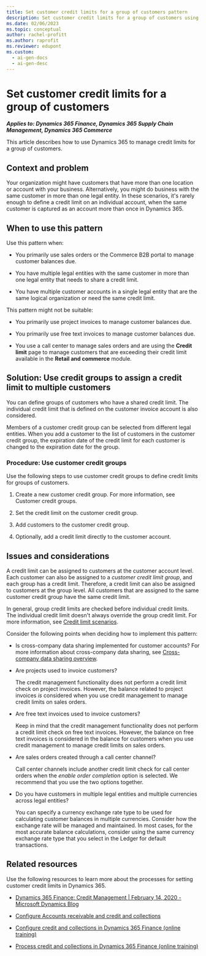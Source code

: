 ```yaml
---
title: Set customer credit limits for a group of customers pattern
description: Set customer credit limits for a group of customers using Dynamics 365 to manage credit limits.
ms.date: 02/06/2023
ms.topic: conceptual
author: rachel-profitt
ms.author: raprofit
ms.reviewer: edupont
ms.custom:
  - ai-gen-docs
  - ai-gen-desc
---
```


# Set customer credit limits for a group of customers

***Applies to: Dynamics 365 Finance, Dynamics 365 Supply Chain Management, Dynamics 365 Commerce***

This article describes how to use Dynamics 365 to manage credit limits for a group of customers.

## Context and problem

Your organization might have customers that have more than one location or account with your business. Alternatively, you might do business with the same customer in more than one legal entity. In these scenarios, it's rarely enough to define a credit limit on an individual account, when the same customer is captured as an account more than once in Dynamics 365.

## When to use this pattern

Use this pattern when:

- You primarily use sales orders or the Commerce B2B portal to manage customer balances due.

- You have multiple legal entities with the same customer in more than one legal entity that needs to share a credit limit.

- You have multiple customer accounts in a single legal entity that are the same logical organization or need the same credit limit.

This pattern might not be suitable:

- You primarily use project invoices to manage customer balances due.

- You primarily use free text invoices to manage customer balances due.

- You use a call center to manage sales orders and are using the **Credit limit** page to manage customers that are exceeding their credit limit available in the **Retail and commerce** module.

## Solution: Use credit groups to assign a credit limit to multiple customers

You can define groups of customers who have a shared credit limit. The individual credit limit that is defined on the customer invoice account is also considered.

Members of a customer credit group can be selected from different legal entities. When you add a customer to the list of customers in the customer credit group, the expiration date of the credit limit for each customer is changed to the expiration date for the group.

### Procedure: Use customer credit groups

Use the following steps to use customer credit groups to define credit limits for groups of customers.

1. Create a new customer credit group. For more information, see Customer credit groups.

2. Set the credit limit on the customer credit group.

3. Add customers to the customer credit group.

4. Optionally, add a credit limit directly to the customer account.

## Issues and considerations

A credit limit can be assigned to customers at the customer account level. Each customer can also be assigned to a *customer credit limit group*, and each group has a credit limit. Therefore, a credit limit can also be assigned to customers at the group level. All customers that are assigned to the same customer credit group have the same credit limit.

In general, group credit limits are checked before individual credit limits. The individual credit limit doesn't always override the group credit limit. For more information, see [Credit limit scenarios](/dynamics365/finance/accounts-receivable/credit-limit-scenarios).

Consider the following points when deciding how to implement this pattern:

- Is cross-company data sharing implemented for customer accounts? For more information about cross-company data sharing, see [Cross-company data sharing overview](/dynamics365/fin-ops-core/dev-itpro/sysadmin/srs-overview).

- Are projects used to invoice customers?  

  The credit management functionality does not perform a credit limit check on project invoices. However, the balance related to project invoices *is* considered when you use credit management to manage credit limits on sales orders.

- Are free text invoices used to invoice customers?  

  Keep in mind that the credit management functionality does not perform a credit limit check on free text invoices. However, the balance on free text invoices is considered in the balance for customers when you use credit management to manage credit limits on sales orders.

- Are sales orders created through a call center channel?  

  Call center channels include another credit limit check for call center orders when the *enable order completion* option is selected. We recommend that you use the two options together.

- Do you have customers in multiple legal entities and multiple currencies across legal entities?  

  You can specify a currency exchange rate type to be used for calculating customer balances in multiple currencies. Consider how the exchange rate will be managed and maintained. In most cases, for the most accurate balance calculations, consider using the same currency exchange rate type that you select in the Ledger for default transactions.

## Related resources

Use the following resources to learn more about the processes for setting customer credit limits in Dynamics 365.

- [Dynamics 365 Finance: Credit Management \| February 14, 2020 - Microsoft Dynamics Blog](https://community.dynamics.com/blogs/post/?postid=48627251-aba8-4509-8f69-5c26a9652b59)

- [Configure Accounts receivable and credit and collections](/dynamics365/finance/accounts-receivable/accounts-receivables-set-up-overview)

- [Configure credit and collections in Dynamics 365 Finance (online training)](/training/modules/configure-credit-collections-dyn365-finance/)

- [Process credit and collections in Dynamics 365 Finance (online training)](/training/modules/process-credit-collections-dyn365-finance/)

<!--## Tags
*Industries:* All

*Stakeholders:* Functional consultant, Business analyst, Accounts receivable lead, Finance lead, Sales lead, Operations lead

*Products:* Dynamics 365 Commerce, Dynamics 365 Finance, Dynamics 365 Supply Chain Management
